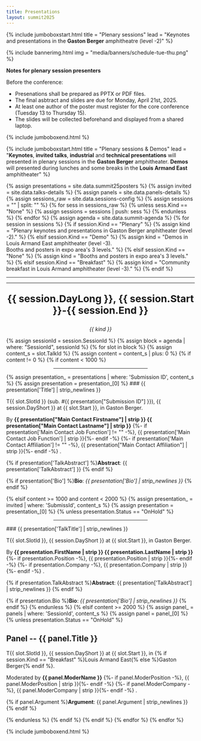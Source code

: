 ```yaml
---
title: Presentations
layout: summit2025
---
```


{% include jumboboxstart.html 
    title = "Plenary sessions"
    lead = "Keynotes and presentations in the <b>Gaston Berger</b> amphitheatre (level -2)"
%}

{% include bannerimg.html
    img = "media/banners/schedule-tue-thu.png"
%}


**Notes for plenary session presenters**

Before the conference:
 - Presenations shall be prepared as PPTX or PDF files.
 - The final asbtract and slides are due for Monday, April 21st, 2025.
 - At least one author of the poster must register for the core
   conference (Tuesday 13 to Thursday 15).
 - The slides will be collected beforehand and displayed from a shared
   laptop.

{% include jumboboxend.html %}

{% include jumboboxstart.html 
    title = "Plenary sessions & Demos"
    lead =  "**Keynotes**, **invited talks**, **industrial** and **technical presentations** will presented in plenary sessions in the **Gaston Berger** amphitheater. **Demos** will presented during lunches and some breaks in the **Louis Armand East** amphitheater"
%}

{% assign presentations = site.data.summit25posters %}
{% assign invited = site.data.talks-details %}
{% assign panels  = site.data.panels-details %}
{% assign sessions_raw = site.data.sessions-config %}
{% assign sessions = "" | split: "" %}
{% for sess in sessions_raw %}
    {% unless sess.Kind == "None" %}
        {% assign sessions = sessions | push: sess %}
    {% endunless %}
{% endfor %}
{% assign agenda  = site.data.summit-agenda %}
{% for session in sessions %}
{% if session.Kind == "Plenary" %}
	{% assign kind = "Plenary keynotes and presentations in Gaston Berger anphitheater (level -2)." %}
{% elsif session.Kind == "Demo" %}
	{% assign kind = "Demos in Louis Armand East amphitheater (level -3).<br/>Booths and posters in expo area's 3 levels." %}
{% elsif session.Kind == "None" %}
	{% assign kind = "Booths and posters in expo area's 3 levels." %}
{% elsif session.Kind == "Breakfast" %}
	{% assign kind = "Community breakfast in Louis Armand amphitheater (level -3)." %}
{% endif %}
<hr>
<hr>
<p align="center" style="font-weight: bold; font-size: 1.875em">{{ session.DayLong }},  {{ session.Start }}-{{ session.End }}</p>
<p align="center" style="font-style: italic">{{ kind }}</p>
{% assign sessionId = session.SessionId %}
{% assign block = agenda | where: "SessionId", sessionId %}
{% for slot in block %}
{% assign content_s = slot.TalkId %}
{% assign content   = content_s | plus: 0 %}
{% if content != 0 %}
{% if content < 1000 %}
<hr style="width:50%;;margin-left:25%">
{% assign presentation_ = presentations | where: 'Submission ID', content_s %}
{% assign presentation  = presentation_[0] %}
### {{ presentation['Title'] | strip_newlines }}

T{{ slot.SlotId }} (sub. \#{{ presentation["Submission ID"] }}), {{ session.DayShort  }} at {{ slot.Start }}, in Gaston Berger.

By **{{ presentation["Main Contact Firstname"] | strip }} {{ presentation["Main Contact Lastname"] | strip }}**
{%- if presentation['Main Contact Job Function'] != "" -%}, {{ presentation['Main Contact Job Function'] | strip }}{%- endif -%}
{%- if presentation['Main Contact Affiliation']  != "" -%}, {{ presentation["Main Contact Affiliation"]  | strip }}{%- endif -%}
.

{% if presentation['TalkAbstract'] %}**Abstract**: {{ presentation['TalkAbstract'] }} {% endif %}

{% if presentation['Bio']          %}**Bio**:     *{{ presentation['Bio'] | strip_newlines }}* {% endif %}

{% elsif content >= 1000 and content < 2000 %}
{% assign presentation_ = invited | where: 'SubmissId', content_s %}
{% assign presentation  = presentation_[0] %}
{% unless presentation.Status == "OnHold" %}
<hr style="width:50%;;margin-left:25%">
### {{ presentation['TalkTitle'] | strip_newlines }}

T{{ slot.SlotId }}, {{ session.DayShort  }} at {{ slot.Start }}, in Gaston Berger.

By **{{ presentation.FirstName | strip }} {{ presentation.LastName | strip }}**
{%- if presentation.Position -%}, {{ presentation.Position | strip }}{%- endif -%}
{%- if presentation.Company  -%}, {{ presentation.Company  | strip }}{%- endif -%}
.

{% if presentation.TalkAbstract %}**Abstract**: {{ presentation['TalkAbstract'] | strip_newlines }} {% endif %}

{% if presentation.Bio          %}**Bio**:     *{{ presentation['Bio'] | strip_newlines }}* {% endif %}
{% endunless %}
{% elsif content >= 2000 %}
{% assign panel_ = panels | where: 'SessionId', content_s %}
{% assign panel  = panel_[0] %}
{% unless presentation.Status == "OnHold" %}

## Panel -- {{ panel.Title }}

T{{ slot.SlotId }}, {{ session.DayShort  }} at {{ slot.Start }}, in
{% if session.Kind == "Breakfast" %}Louis Armand East{% else %}Gaston Berger{% endif %}.

Moderated by **{{ panel.ModerName }}**
{%- if panel.ModerPosition -%}, {{ panel.ModerPosition | strip }}{%- endif -%}
{%- if panel.ModerCompany  -%}, {{ panel.ModerCompany  | strip }}{%- endif -%}
.

{% if panel.Argument %}**Argument**: {{ panel.Argument | strip_newlines }} {% endif %}

{% endunless %}
{% endif %}
{% endif %}
{% endfor %}
{% endfor %}

{% include jumboboxend.html %}

